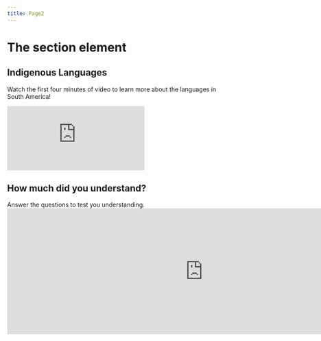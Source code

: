 ```yaml
---
title: Page2
---
```

<!DOCTYPE html>
<html>
<body>

<h1>The section element</h1>

<section>
  <h1>Indigenous Languages</h1>

 <p>Watch the first four minutes of video to learn more about the languages in South America!</p>
 <div class="center"> <iframe width="320" height="150" src="https://www.youtube.com/embed/US-sSO0Pc3Q" title="YouTube video player" frameborder="0" allow="accelerometer; autoplay; clipboard-write; encrypted-media; gyroscope; picture-in-picture" allowfullscreen></iframe> </div> 
</section>

 <h2>How much did you understand?</h2>
  <p>Answer the questions to test you understanding.
<iframe src="https://h5p.org/h5p/embed/1235829" width="911" height="294" frameborder="0" allowfullscreen="allowfullscreen" allow="geolocation *; microphone *; camera *; midi *; encrypted-media *" title="Example Content - Single Choice Set"></iframe><script src="https://h5p.org/sites/all/modules/h5p/library/js/h5p-resizer.js" charset="UTF-8">  </p>
</section> 
 
</body>
</html>
 



